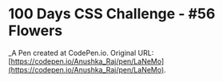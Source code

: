 # 100 Days CSS Challenge - #56 Flowers
 _A Pen created at CodePen.io. Original URL: [https://codepen.io/Anushka_Raj/pen/LaNeMo](https://codepen.io/Anushka_Raj/pen/LaNeMo).

 
